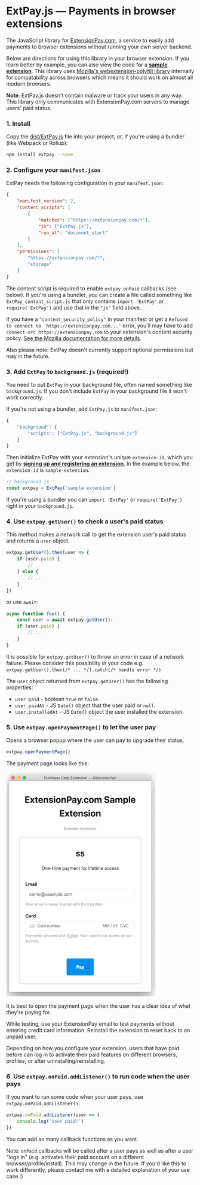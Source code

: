 # ExtPay.js — Payments in browser extensions
The JavaScript library for [ExtensionPay.com](https://extensionpay.com), a service to easily add payments to browser extensions without running your own server backend.

Below are directions for using this library in your browser extension. If you learn better by example, you can also view the code for a **[sample extension](sample-extension/)**. This library uses [Mozilla's webextension-polyfill library](https://github.com/mozilla/webextension-polyfill) internally for compatability across browsers which means it should work on almost all modern browsers.

**Note**: ExtPay.js doesn't contain malware or track your users in any way. This library only communicates with ExtensionPay.com servers to manage users' paid status.

### 1. Install

Copy the [dist/ExtPay.js](dist/ExtPay.js) file into your project, or, if you're using a bundler (like Webpack or Rollup):

```bash
npm install extpay --save
```


### 2. Configure your `manifest.json`
ExtPay needs the following configuration in your `manifest.json`:
```json
{
    "manifest_version": 2,
    "content_scripts": [
        {
            "matches": ["https://extensionpay.com/*"],
            "js": ["ExtPay.js"],
            "run_at": "document_start"
        }
    ],
    "permissions": [
        "https://extensionpay.com/*",
        "storage"
    ]
}
```
The content script is required to enable `extpay.onPaid` callbacks (see below). If you're using a bundler, you can create a file called something like `ExtPay_content_script.js` that only contains `import 'ExtPay'` or `require('ExtPay')` and use that in the `"js"` field above.

If you have a `"content_security_policy"` in your manifest or get a `Refused to connect to 'https://extensionpay.com...'` error, you'll may have to add `connect-src https://extensionpay.com` to your extension's content security policy. <a href="https://developer.mozilla.org/en-US/docs/Mozilla/Add-ons/WebExtensions/manifest.json/content_security_policy">See the Mozilla documentation for more details</a>.

Also please note: ExtPay doesn't currently support optional permissions but may in the future.


### 3. Add `ExtPay` to `background.js` (required!)

You need to put `ExtPay` in your background file, often named something like `background.js`. If you don't include `ExtPay` in your background file it won't work correctly.

If you're not using a bundler, add `ExtPay.js` to `manifest.json`:
```js
{
    "background": {
        "scripts": ["ExtPay.js", "background.js"]
    }
}
```

Then initialize ExtPay with your extension's unique `extension-id`, which you get by **[signing up and registering an extension](https://extensionpay.com)**. In the example below, the `extension-id` is `sample-extension`.

```js
// background.js
const extpay = ExtPay('sample-extension')
```

If you're using a bundler you can `import 'ExtPay'` or `require('ExtPay')` right in your `background.js`.


### 4. Use `extpay.getUser()` to check a user's paid status

This method makes a network call to get the extension user's paid status and returns a `user` object.
```js
extpay.getUser().then(user => {
    if (user.paid) {
        // ...
    } else {
        // ...
    }
})
```
or use `await`:
```js
async function foo() {
    const user = await extpay.getUser();
    if (user.paid) {
        // ...
    }
}
```
It is possible for `extpay.getUser()` to throw an error in case of a network failure. Please consider this possibility in your code e.g. `extpay.getUser().then(/* ... */).catch(/* handle error */)`

The `user` object returned from `extpay.getUser()` has the following properties:

* `user.paid` - boolean `true` or `false`.
* `user.paidAt` - JS `Date()` object that the user paid or `null`.
* `user.installedAt` - JS `Date()` object the user installed the extension.


### 5. Use `extpay.openPaymentPage()` to let the user pay

Opens a browser popup where the user can pay to upgrade their status.
```js
extpay.openPaymentPage()
```
The payment page looks like this:

![popup screenshot](popup_screenshot.png)

It is best to open the payment page when the user has a clear idea of what they're paying for.

While testing, use your ExtensionPay email to test payments without entering credit card information. Reinstall the extension to reset back to an unpaid user.

Depending on how you configure your extension, users that have paid before can log in to activate their paid features on different browsers, profiles, or after uninstalling/reinstalling.


### 6. Use `extpay.onPaid.addListener()` to run code when the user pays

If you want to run some code when your user pays, use `extpay.onPaid.addListener()`:

```js
extpay.onPaid.addListener(user => {
    console.log('user paid!')
})
```

You can add as many callback functions as you want.

Note: `onPaid` callbacks will be called after a user pays as well as after a user "logs in" (e.g. activates their paid account on a different browser/profile/install). This may change in the future. If you'd like this to work differently, please contact me with a detailed explanation of your use case :)
